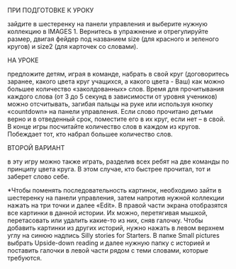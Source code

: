ПРИ ПОДГОТОВКЕ К УРОКУ

зайдите в шестеренку на панели управления и выберите нужную коллекцию в IMAGES 1. Вернитесь в упражнение и отрегулируйте размер, двигая фейдер под названием size (для красного и зеленого кругов) и size2 (для карточек со словами). 

НА УРОКЕ

предложите детям, играя в команде, набрать в свой круг (договоритесь заранее, какого цвета круг учащихся, а какого цвета - Ваш) как можно большее количество «заколдованных» слов. Время для прочитывания каждого слова (от 3 до 5 секунд в зависимости от уровня учеников) можно отсчитывать, загибая пальцы на руке или используя кнопку «countdown» на панели управления. Если слово прочитано детьми верно и в отведенный срок, поместите его в их круг, если нет – в свой. В конце игры посчитайте количество слов в каждом из кругов. Побеждает тот, кто набрал большее количество слов.

ВТОРОЙ ВАРИАНТ

в эту игру можно также играть, разделив всех ребят на две команды по принципу цвета круга. В этом случае, кто быстрее прочитал, тот и заберет слово себе.

*Чтобы поменять последовательность картинок, необходимо зайти в шестеренку на панели управления, затем напротив нужной коллекции нажать на три точки и далее «Edit». В правой части экрана отобразятся все картинки в данной истории. Их можно, перетягивая мышкой, перетасовать или удалить какие-то из них, сняв галочку. Чтобы добавить картинки из других историй, нужно нажать в левом верхнем углу на синюю надпись Silly stories for Starters. В папке Small pictures выбрать Upside-down reading и далее нужную папку с историей и поставить галочки в левой части рядом с теми словами, которые требуются.

